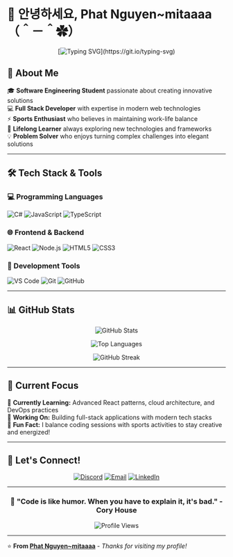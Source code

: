 # 👋 안녕하세요, Phat Nguyen~mitaaaa （＾－＾✿）

<div align="center">
  
  [![Typing SVG](https://readme-typing-svg.herokuapp.com?font=Fira+Code&pause=1000&color=F75C7E&center=true&vCenter=true&width=435&lines=Software+Engineering+Student;Full+Stack+Developer;Sports+Enthusiast;Always+Learning+New+Things!)](https://git.io/typing-svg)
  
</div>

## 🚀 About Me

🎓 **Software Engineering Student** passionate about creating innovative solutions  
💻 **Full Stack Developer** with expertise in modern web technologies  
⚡ **Sports Enthusiast** who believes in maintaining work-life balance  
🌱 **Lifelong Learner** always exploring new technologies and frameworks  
💡 **Problem Solver** who enjoys turning complex challenges into elegant solutions  

---

## 🛠️ Tech Stack & Tools

### 💻 Programming Languages
![C#](https://img.shields.io/badge/C%23-239120?style=for-the-badge&logo=c-sharp&logoColor=white)
![JavaScript](https://img.shields.io/badge/JavaScript-F7DF1E?style=for-the-badge&logo=javascript&logoColor=black)
![TypeScript](https://img.shields.io/badge/TypeScript-007ACC?style=for-the-badge&logo=typescript&logoColor=white)

### 🌐 Frontend & Backend
![React](https://img.shields.io/badge/React-20232A?style=for-the-badge&logo=react&logoColor=61DAFB)
![Node.js](https://img.shields.io/badge/Node.js-339933?style=for-the-badge&logo=node.js&logoColor=white)
![HTML5](https://img.shields.io/badge/HTML5-E34F26?style=for-the-badge&logo=html5&logoColor=white)
![CSS3](https://img.shields.io/badge/CSS3-1572B6?style=for-the-badge&logo=css3&logoColor=white)

### 🔧 Development Tools
![VS Code](https://img.shields.io/badge/VS%20Code-007ACC?style=for-the-badge&logo=visual-studio-code&logoColor=white)
![Git](https://img.shields.io/badge/Git-F05032?style=for-the-badge&logo=git&logoColor=white)
![GitHub](https://img.shields.io/badge/GitHub-100000?style=for-the-badge&logo=github&logoColor=white)

---

## 📊 GitHub Stats

<div align="center">
  
  ![GitHub Stats](https://github-readme-stats.vercel.app/api?username=tykyfatkie&show_icons=true&theme=radical&hide_border=true&count_private=true)
  
  ![Top Languages](https://github-readme-stats.vercel.app/api/top-langs/?username=tykyfatkie&layout=compact&theme=radical&hide_border=true)
  
  ![GitHub Streak](https://github-readme-streak-stats.herokuapp.com/?user=tykyfatkie&theme=radical&hide_border=true)
  
</div>

---

## 🎯 Current Focus

🔭 **Currently Learning:** Advanced React patterns, cloud architecture, and DevOps practices  
🌟 **Working On:** Building full-stack applications with modern tech stacks  
🎪 **Fun Fact:** I balance coding sessions with sports activities to stay creative and energized!  

---

## 🤝 Let's Connect!

<div align="center">
  
  [![Discord](https://img.shields.io/badge/Discord-7289DA?style=for-the-badge&logo=discord&logoColor=white)](https://discord.com/users/phat_ng)
  [![Email](https://img.shields.io/badge/Email-D14836?style=for-the-badge&logo=gmail&logoColor=white)](mailto:gg.fctaiphat@yahoo.com)
  [![LinkedIn](https://img.shields.io/badge/LinkedIn-0077B5?style=for-the-badge&logo=linkedin&logoColor=white)]([https://www.linkedin.com/in/phat-nguyen-72b3a0344/])
  
</div>

---

<div align="center">
  
  ### 💫 "Code is like humor. When you have to explain it, it's bad." - Cory House
  
  ![Profile Views](https://komarev.com/ghpvc/?username=tykyfatkie&color=blueviolet&style=flat-square&label=Profile+Views)
  
</div>

---

⭐️ **From [Phat Nguyen~mitaaaa](https://github.com/tykyfatkie)** - *Thanks for visiting my profile!*
